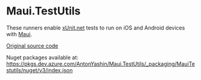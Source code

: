 # Maui.TestUtils
These runners enable [xUnit.net](https://github.com/xunit/xunit/) tests to run on iOS and Android devices with [Maui](http://github.com/dotnet/maui/).

[Original source code](https://github.com/dotnet/maui/tree/main/src/TestUtils)

Nuget packages available at: https://pkgs.dev.azure.com/AntonYashin/Maui.TestUtils/_packaging/MauiTestutils/nuget/v3/index.json